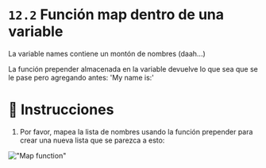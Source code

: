 # `12.2` Función map dentro de una variable

La variable names contiene un montón de nombres (daah...)

La función prepender almacenada en la variable devuelve lo que sea que se le pase
pero agregando antes: 'My name is:'

# 📝 Instrucciones
1. Por favor, mapea la lista de nombres usando la función prepender
para crear una nueva lista que se parezca a esto:

!["Map function"](https://storage.googleapis.com/replit/images/1525912878195_89876a082d32ee32bb7a1ab5834dbca0.pn)

